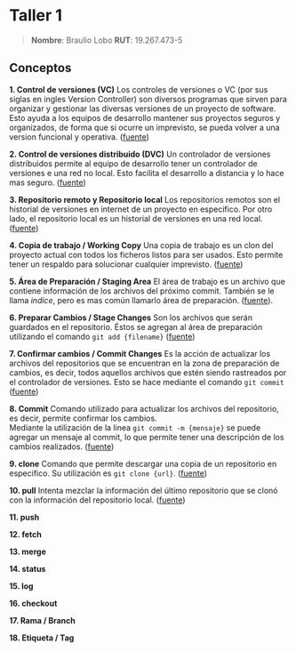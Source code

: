 # Taller 1

> **Nombre**: Braulio Lobo
> **RUT**: 19.267.473-5

## Conceptos
**1. Control de versiones (VC)**
Los controles de versiones o VC (por sus siglas en ingles Version Controller) son diversos programas que sirven para organizar y gestionar las diversas versiones de un proyecto de software. Esto ayuda a los equipos de desarrollo mantener sus proyectos seguros y organizados, de forma que si ocurre un imprevisto, se pueda volver a una version funcional y operativa. ([fuente](https://es.wikipedia.org/wiki/Programas_para_control_de_versiones))

**2. Control de versiones distribuido (DVC)**
Un controlador de versiones distribuidos permite al equipo de desarrollo tener un controlador de versiones e una red no local. Esto facilita el desarrollo a distancia y lo hace mas seguro. ([fuente](https://es.wikipedia.org/wiki/Control_de_versiones_distribuido))

**3. Repositorio remoto y Repositorio local**
Los repositorios remotos son el historial de versiones en internet de un proyecto en especifico. Por otro lado, el repositorio local es un historial de versiones en una red local. ([fuente](https://git-scm.com/book/es/v1/Fundamentos-de-Git-Trabajando-con-repositorios-remotos))

**4. Copia de trabajo / Working Copy**
Una copia de trabajo es un clon del proyecto actual con todos los ficheros listos para ser usados. Esto permite tener un respaldo para solucionar cualquier imprevisto. ([fuente](https://www.jetbrains.com/help/clion/configuring-the-format-of-the-local-working-copy.html))

**5. Área de Preparación / Staging Area**
El área de trabajo es un archivo que contiene información de los archivos del próximo commit. También se le llama *indice*, pero es mas común llamarlo área de preparación. ([fuente](https://git-scm.com/book/es/v1/Empezando-Fundamentos-de-Git)).

**6. Preparar Cambios / Stage Changes**
Son los archivos que serán guardados en el repositorio. Éstos se agregan al área de preparación utilizando el comando ``git add {filename}``
([fuente](https://git-scm.com/book/es/v1/Fundamentos-de-Git-Guardando-cambios-en-el-repositorio))

**7. Confirmar cambios / Commit Changes**
Es la acción de actualizar los archivos del repositorios que se encuentran en la zona de preparación de cambios, es decir, todos aquellos archivos que estén siendo rastreados por el controlador de versiones. Esto se hace mediante el comando ``git commit``
([fuente](https://git-scm.com/book/es/v2/Fundamentos-de-Git-Guardando-cambios-en-el-Repositorio))

**8. Commit**
Comando utilizado para actualizar los archivos del repositorio, es decir, permite confirmar los cambios.  
Mediante la utilización de la linea ``git commit -m {mensaje}`` se puede agregar un mensaje al commit, lo que permite tener una descripción de los cambios realizados.
([fuente](https://git-scm.com/book/es/v2/Fundamentos-de-Git-Guardando-cambios-en-el-Repositorio))

**9. clone**
Comando que permite descargar una copia de un repositorio en especifico. Su utilización es ``git clone {url}``. ([fuente](https://git-scm.com/book/es/v1/Fundamentos-de-Git-Obteniendo-un-repositorio-Git))

**10. pull**
Intenta mezclar la información del último repositorio que se clonó con la información del repositorio local.
([fuente](https://git-scm.com/book/es/v1/Fundamentos-de-Git-Trabajando-con-repositorios-remotos))

**11. push**


**12. fetch**


**13. merge**


**14. status**


**15. log**


**16. checkout**


**17. Rama / Branch**


**18. Etiqueta / Tag**
